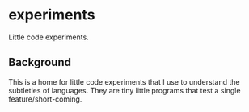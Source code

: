 # experiments

Little code experiments.

## Background

This is a home for little code experiments that I use to understand the subtleties of languages. They are tiny little programs that test a single feature/short-coming.
